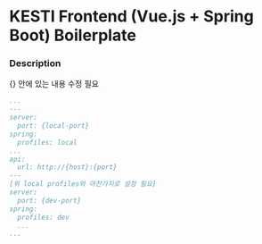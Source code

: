 # KESTI Frontend (Vue.js + Spring Boot) Boilerplate
### Description
{} 안에 있는 내용 수정 필요
```yaml
...
---
server:
  port: {local-port}
spring:
  profiles: local
...
api:
  url: http://{host}:{port}
---
[위 local profiles와 마찬가지로 설정 필요]
server:
  port: {dev-port}
spring:
  profiles: dev
  ...
...
```
